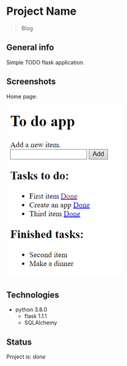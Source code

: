 # Project Name
> Blog

## General info
Simple TODO flask application.

## Screenshots
Home page:

![home](/img/pic.PNG)

## Technologies
* python 3.8.0
	* flask 1.1.1
	* SQLAlchemy

## Status
Project is: _done_

